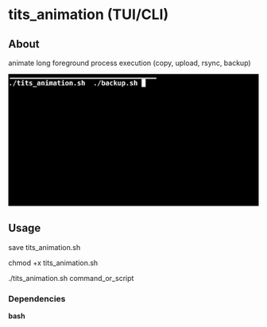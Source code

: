 # tits_animation (TUI/CLI)

## About

animate long foreground process execution (copy, upload, rsync, backup)

![](https://github.com/tagd-tagd/tits_animation/blob/main/tits.gif)

## Usage

save tits_animation.sh

chmod +x tits_animation.sh

./tits_animation.sh command_or_script

### Dependencies

**bash**
